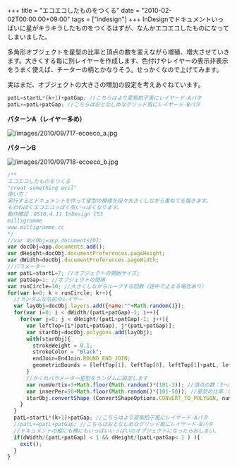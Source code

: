 +++
title = "エコエコしたものをつくる"
date = "2010-02-02T00:00:00+09:00"
tags = ["indesign"]
+++
InDesignでドキュメントいっぱいに星がキラキラしたものをつくるはずが、なんかエコエコしたものになってしまいました。

多角形オブジェクトを星型の比率と頂点の数を変えながら増殖、増大させていきます。大きくする毎に別レイヤーを作成します、色付けやレイヤーの表示非表示をうまく使えば、チーターの柄とかなりそう。せっかくなので上げてみます。

実はまだ、オブジェクトの大きさの増加の設定を考えあぐねています。

```js
patL=startL*(k+1)+patGap; //こちらはより変態拍子風にレイヤード-Aパタ
patL+=patL+patGap; //こちらはおとなしめなグリッド風にレイヤード-Bパタ
```

<b>パターンA（レイヤー多め）</b>

![/images/2010/09/717-ecoeco_a.jpg](/images/2010/09/717-ecoeco_a.jpg)

<b>パターンB</b>

![/images/2010/09/718-ecoeco_b.jpg](/images/2010/09/718-ecoeco_b.jpg)

```js
/**
エコエコしたものをつくる
"creat something evil"
使い方：
実行するとドキュメントを作って星型の模様を段々大きくしながら重ねてを描きます。
もわれぽくエコエコっぽく呪いっぽくなります。
動作確認：OS10.4.11 InDesign CS3
milligramme
www.milligramme.cc
*/
//var docObj=app.documents[0];
var docObj=app.documents.add();
var dHeight=docObj.documentPreferences.pageHeight;
var dWidth=docObj.documentPreferences.pageWidth;
//パラメーター
var patL=startL=7; //オブジェクトの開始サイズ;
var patGap=1; //オブジェクトの間隔
var runCircle=10; //大きくしながらループする回数（途中で止まる場合あり）
for(var k=0; k < runCircle; k++){
  //ランダムな名前のレイヤー
  var layObj=docObj.layers.add({name:""+Math.random()});
  for(var i=0; i < dWidth/(patL+patGap)-1; i++){
    for(var j=0; j < dHeight/(patL+patGap)-1; j++){
      var leftTop=[i*(patL+patGap), j*(patL+patGap)];
      var starObj=docObj.polygons.add(layObj);
      with(starObj){
        strokeWeight = 0.1;
        strokeColor = "Black";
        endJoin=EndJoin.ROUND_END_JOIN;
        geometricBounds = [leftTop[1], leftTop[0], leftTop[1]+patL, leftTop[0]+patL];
      }
      //かくれパラメーター星型をランダムに設定します
      var numVertix=3+Math.floor(Math.random()*(101-3)); //頂点の数：3〜100
      var innerPer=50+Math.floor(Math.random()*(101-50)); //星型の比率：0（正n角形）〜100（イガイガ）
      starObj.convertShape (ConvertShapeOptions.CONVERT_TO_POLYGON, numVertix, innerPer);
    }
  }
  patL=startL*(k+1)+patGap; //こちらはより変態拍子風にレイヤード-Aパタ
  //patL+=patL+patGap; //こちらはおとなしめなグリッド風にレイヤード-Bパタ
  //ドキュメントの縦にも横にもいっぱいいっぱいのオブジェクトになったらおしまい。
  if(dWidth/(patL+patGap) < 1 && dHeight/(patL+patGap< 1 ) ){
    exit();
  }
}
```